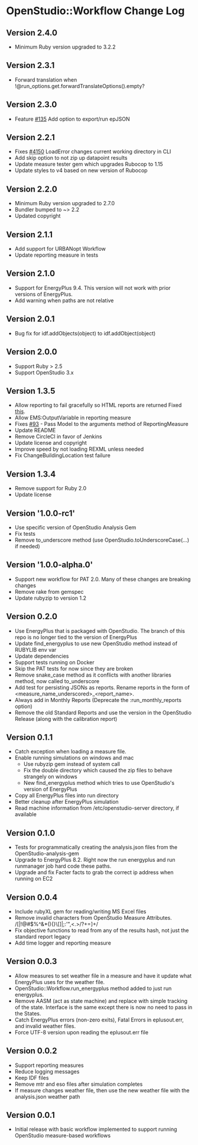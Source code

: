 OpenStudio::Workflow Change Log
==================================

Version 2.4.0
-------------
* Minimum Ruby version upgraded to 3.2.2

Version 2.3.1
-------------
* Forward translation when !@run_options.get.forwardTranslateOptions().empty?

Version 2.3.0
-------------
* Feature [#135](https://github.com/NREL/OpenStudio-workflow-gem/issues/135) Add option to export/run epJSON

Version 2.2.1
-------------
* Fixes [#4150](https://github.com/NREL/OpenStudio/issues/4150) LoadError changes current working directory in CLI
* Add skip option to not zip up datapoint results
* Update measure tester gem which upgrades Rubocop to 1.15
* Update styles to v4 based on new version of Rubocop

Version 2.2.0
-------------
* Minimum Ruby version upgraded to 2.7.0
* Bundler bumped to ~> 2.2
* Updated copyright

Version 2.1.1
-------------
* Add support for URBANopt Workflow
* Update reporting measure in tests

Version 2.1.0
-------------
* Support for EnergyPlus 9.4. This version will not work with prior versions of EnergyPlus.
* Add warning when paths are not relative

Version 2.0.1
-------------
* Bug fix for idf.addObjects(object) to idf.addObject(object)

Version 2.0.0
-------------
* Support Ruby > 2.5
* Support OpenStudio 3.x

Version 1.3.5
-------------
* Allow reporting to fail gracefully so HTML reports are returned Fixed [this](https://github.com/NREL/OpenStudio/issues/864).
* Allow EMS:OutputVariable in reporting measure
* Fixes [#93](https://github.com/NREL/OpenStudio-workflow-gem/issues/93) - Pass Model to the arguments method of ReportingMeasure
* Update README
* Remove CircleCI in favor of Jenkins
* Update license and copyright
* Improve speed by not loading REXML unless needed
* Fix ChangeBuildingLocation test failure

Version 1.3.4
-------------
* Remove support for Ruby 2.0
* Update license

Version '1.0.0-rc1'
-------------------
* Use specific version of OpenStudio Analysis Gem
* Fix tests
* Remove to_underscore method (use OpenStudio.toUnderscoreCase(...) if needed)

Version '1.0.0-alpha.0'
-----------------------
* Support new workflow for PAT 2.0. Many of these changes are breaking changes
* Remove rake from gemspec
* Update rubyzip to version 1.2

Version 0.2.0
------------------
* Use EnergyPlus that is packaged with OpenStudio. The branch of this repo is no longer tied to the version of EnergyPlus
* Update find_energyplus to use new OpenStudio method instead of RUBYLIB env var
* Update dependencies
* Support tests running on Docker
* Skip the PAT tests for now since they are broken
* Remove snake_case method as it conflicts with another libraries method, now called to_underscore
* Add test for persisting JSONs as reports. Rename reports in the form of <measure_name_underscored>_<report_name>.<ext>
* Always add in Monthly Reports (Deprecate the :run_monthly_reports option)
* Remove the old Standard Reports and use the version in the OpenStudio Release (along with the calibration report)

Version 0.1.1
------------------
* Catch exception when loading a measure file.
* Enable running simulations on windows and mac
  * Use rubyzip gem instead of system call
  * Fix the double directory which caused the zip files to behave strangely on windows
  * New find_energyplus method which tries to use OpenStudio's version of EnergyPlus
* Copy all EnergyPlus files into run directory
* Better cleanup after EnergyPlus simulation
* Read machine information from /etc/openstudio-server directory, if available

Version 0.1.0
-------------
* Tests for programmatically creating the analysis.json files from the OpenStudio-analysis-gem
* Upgrade to EnergyPlus 8.2. Right now the run energyplus and run runmanager job hard code these paths.
* Upgrade and fix Facter facts to grab the correct ip address when running on EC2

Version 0.0.4
-------------
* Include rubyXL gem for reading/writing MS Excel files
* Remove invalid characters from OpenStudio Measure Attributes. /[|!@#\$%^&\*\(\)\{\}\\\[\]|;:'",<.>\/?\+=]+/
* Fix objective functions to read from any of the results hash, not just the standard report legacy
* Add time logger and reporting measure

Version 0.0.3
--------------
* Allow measures to set weather file in a measure and have it update what EnergyPlus uses for the weather file.
* OpenStudio::Workflow.run_energyplus method added to just run energyplus.
* Remove AASM (act as state machine) and replace with simple tracking of the state. Interface is the same except there is now no need to pass in the States.
* Catch EnergyPlus errors (non-zero exits), Fatal Errors in eplusout.err, and invalid weather files.
* Force UTF-8 version upon reading the eplusout.err file

Version 0.0.2
--------------

* Support reporting measures
* Reduce logging messages
* Keep IDF files
* Remove mtr and eso files after simulation completes
* If measure changes weather file, then use the new weather file with the analysis.json weather path

Version 0.0.1
--------------

* Initial release with basic workflow implemented to support running OpenStudio measure-based workflows

